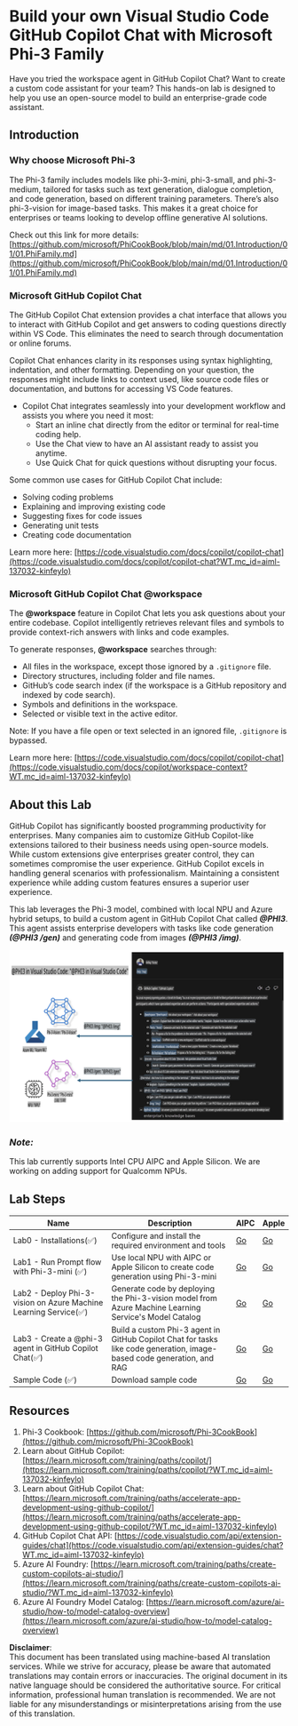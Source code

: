 # **Build your own Visual Studio Code GitHub Copilot Chat with Microsoft Phi-3 Family**

Have you tried the workspace agent in GitHub Copilot Chat? Want to create a custom code assistant for your team? This hands-on lab is designed to help you use an open-source model to build an enterprise-grade code assistant.

## **Introduction**

### **Why choose Microsoft Phi-3**

The Phi-3 family includes models like phi-3-mini, phi-3-small, and phi-3-medium, tailored for tasks such as text generation, dialogue completion, and code generation, based on different training parameters. There’s also phi-3-vision for image-based tasks. This makes it a great choice for enterprises or teams looking to develop offline generative AI solutions.

Check out this link for more details: [https://github.com/microsoft/PhiCookBook/blob/main/md/01.Introduction/01/01.PhiFamily.md](https://github.com/microsoft/PhiCookBook/blob/main/md/01.Introduction/01/01.PhiFamily.md)

### **Microsoft GitHub Copilot Chat**

The GitHub Copilot Chat extension provides a chat interface that allows you to interact with GitHub Copilot and get answers to coding questions directly within VS Code. This eliminates the need to search through documentation or online forums.

Copilot Chat enhances clarity in its responses using syntax highlighting, indentation, and other formatting. Depending on your question, the responses might include links to context used, like source code files or documentation, and buttons for accessing VS Code features.

- Copilot Chat integrates seamlessly into your development workflow and assists you where you need it most:
  - Start an inline chat directly from the editor or terminal for real-time coding help.
  - Use the Chat view to have an AI assistant ready to assist you anytime.
  - Use Quick Chat for quick questions without disrupting your focus.

Some common use cases for GitHub Copilot Chat include:
- Solving coding problems
- Explaining and improving existing code
- Suggesting fixes for code issues
- Generating unit tests
- Creating code documentation

Learn more here: [https://code.visualstudio.com/docs/copilot/copilot-chat](https://code.visualstudio.com/docs/copilot/copilot-chat?WT.mc_id=aiml-137032-kinfeylo)

### **Microsoft GitHub Copilot Chat @workspace**

The **@workspace** feature in Copilot Chat lets you ask questions about your entire codebase. Copilot intelligently retrieves relevant files and symbols to provide context-rich answers with links and code examples.

To generate responses, **@workspace** searches through:
- All files in the workspace, except those ignored by a `.gitignore` file.
- Directory structures, including folder and file names.
- GitHub’s code search index (if the workspace is a GitHub repository and indexed by code search).
- Symbols and definitions in the workspace.
- Selected or visible text in the active editor.

Note: If you have a file open or text selected in an ignored file, `.gitignore` is bypassed.

Learn more here: [https://code.visualstudio.com/docs/copilot/copilot-chat](https://code.visualstudio.com/docs/copilot/workspace-context?WT.mc_id=aiml-137032-kinfeylo)

## **About this Lab**

GitHub Copilot has significantly boosted programming productivity for enterprises. Many companies aim to customize GitHub Copilot-like extensions tailored to their business needs using open-source models. While custom extensions give enterprises greater control, they can sometimes compromise the user experience. GitHub Copilot excels in handling general scenarios with professionalism. Maintaining a consistent experience while adding custom features ensures a superior user experience.

This lab leverages the Phi-3 model, combined with local NPU and Azure hybrid setups, to build a custom agent in GitHub Copilot Chat called ***@PHI3***. This agent assists enterprise developers with tasks like code generation ***(@PHI3 /gen)*** and generating code from images ***(@PHI3 /img)***.

![PHI3](../../../../../../../translated_images/cover.410a18b85555fad4ca8bfb8f0b1776a96ae7f8eae1132b8f0c09d4b92b8e3365.en.png)

### ***Note:*** 

This lab currently supports Intel CPU AIPC and Apple Silicon. We are working on adding support for Qualcomm NPUs.

## **Lab Steps**

| Name | Description | AIPC | Apple |
| ------------ | ----------- | -------- |-------- |
| Lab0 - Installations(✅) | Configure and install the required environment and tools | [Go](./HOL/AIPC/01.Installations.md) |[Go](./HOL/Apple/01.Installations.md) |
| Lab1 - Run Prompt flow with Phi-3-mini (✅) | Use local NPU with AIPC or Apple Silicon to create code generation using Phi-3-mini | [Go](./HOL/AIPC/02.PromptflowWithNPU.md) |  [Go](./HOL/Apple/02.PromptflowWithMLX.md) |
| Lab2 - Deploy Phi-3-vision on Azure Machine Learning Service(✅) | Generate code by deploying the Phi-3-vision model from Azure Machine Learning Service's Model Catalog | [Go](./HOL/AIPC/03.DeployPhi3VisionOnAzure.md) |[Go](./HOL/Apple/03.DeployPhi3VisionOnAzure.md) |
| Lab3 - Create a @phi-3 agent in GitHub Copilot Chat(✅)  | Build a custom Phi-3 agent in GitHub Copilot Chat for tasks like code generation, image-based code generation, and RAG | [Go](./HOL/AIPC/04.CreatePhi3AgentInVSCode.md) | [Go](./HOL/Apple/04.CreatePhi3AgentInVSCode.md) |
| Sample Code (✅)  | Download sample code | [Go](../../../../../../../code/07.Lab/01/AIPC) | [Go](../../../../../../../code/07.Lab/01/Apple) |

## **Resources**

1. Phi-3 Cookbook: [https://github.com/microsoft/Phi-3CookBook](https://github.com/microsoft/Phi-3CookBook)
2. Learn about GitHub Copilot: [https://learn.microsoft.com/training/paths/copilot/](https://learn.microsoft.com/training/paths/copilot/?WT.mc_id=aiml-137032-kinfeylo)
3. Learn about GitHub Copilot Chat: [https://learn.microsoft.com/training/paths/accelerate-app-development-using-github-copilot/](https://learn.microsoft.com/training/paths/accelerate-app-development-using-github-copilot/?WT.mc_id=aiml-137032-kinfeylo)
4. GitHub Copilot Chat API: [https://code.visualstudio.com/api/extension-guides/chat](https://code.visualstudio.com/api/extension-guides/chat?WT.mc_id=aiml-137032-kinfeylo)
5. Azure AI Foundry: [https://learn.microsoft.com/training/paths/create-custom-copilots-ai-studio/](https://learn.microsoft.com/training/paths/create-custom-copilots-ai-studio/?WT.mc_id=aiml-137032-kinfeylo)
6. Azure AI Foundry Model Catalog: [https://learn.microsoft.com/azure/ai-studio/how-to/model-catalog-overview](https://learn.microsoft.com/azure/ai-studio/how-to/model-catalog-overview)

**Disclaimer**:  
This document has been translated using machine-based AI translation services. While we strive for accuracy, please be aware that automated translations may contain errors or inaccuracies. The original document in its native language should be considered the authoritative source. For critical information, professional human translation is recommended. We are not liable for any misunderstandings or misinterpretations arising from the use of this translation.
